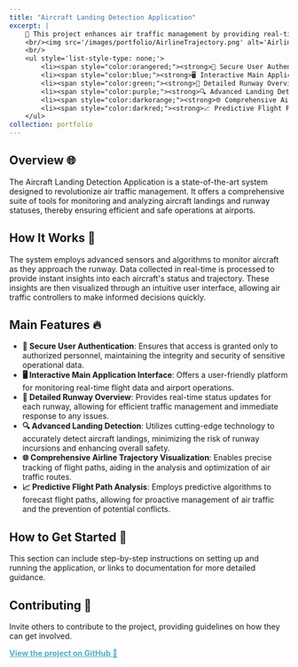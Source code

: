 ```yaml
---
title: "Aircraft Landing Detection Application"
excerpt: |
    🌟 This project enhances air traffic management by providing real-time insights into aircraft landings and runway statuses. 
    <br/><img src='/images/portfolio/AirlineTrajectory.png' alt='Airline Trajectory' style='width: 500px; display: inline-block; margin-right: 10px;'> <img src='/images/portfolio/AirlineTrajectory.png' alt='Airline Trajectory Detail' style='width: 500px; display: inline-block;'>
    <br/>
    <ul style='list-style-type: none;'>
        <li><span style="color:orangered;"><strong>🔐 Secure User Authentication:</strong></span> Ensures access is granted only to authorized personnel, maintaining the integrity and security of sensitive operational data.</li>
        <li><span style="color:blue;"><strong>🖥️ Interactive Main Application Interface:</strong></span> Offers a user-friendly platform for monitoring real-time flight data and airport operations.</li>
        <li><span style="color:green;"><strong>🛫 Detailed Runway Overview:</strong></span> Provides status updates for each runway, allowing for efficient traffic management.</li>
        <li><span style="color:purple;"><strong>🔍 Advanced Landing Detection:</strong></span> Utilizes cutting-edge technology for accurate landing insights.</li>
        <li><span style="color:darkorange;"><strong>🌐 Comprehensive Airline Trajectory Visualization:</strong></span> Enables precise tracking of flight paths for optimal route analysis.</li>
        <li><span style="color:darkred;"><strong>📈 Predictive Flight Path Analysis:</strong></span> Employs predictive algorithms for proactive air traffic management.</li>
    </ul>
collection: portfolio
---
```


## Overview 🌐
The Aircraft Landing Detection Application is a state-of-the-art system designed to revolutionize air traffic management. It offers a comprehensive suite of tools for monitoring and analyzing aircraft landings and runway statuses, thereby ensuring efficient and safe operations at airports.

## How It Works 🧐
The system employs advanced sensors and algorithms to monitor aircraft as they approach the runway. Data collected in real-time is processed to provide instant insights into each aircraft's status and trajectory. These insights are then visualized through an intuitive user interface, allowing air traffic controllers to make informed decisions quickly.

## Main Features 🔥
- **🔐 Secure User Authentication**: Ensures that access is granted only to authorized personnel, maintaining the integrity and security of sensitive operational data.
- **🖥️ Interactive Main Application Interface**: Offers a user-friendly platform for monitoring real-time flight data and airport operations.
- **🛫 Detailed Runway Overview**: Provides real-time status updates for each runway, allowing for efficient traffic management and immediate response to any issues.
- **🔍 Advanced Landing Detection**: Utilizes cutting-edge technology to accurately detect aircraft landings, minimizing the risk of runway incursions and enhancing overall safety.
- **🌐 Comprehensive Airline Trajectory Visualization**: Enables precise tracking of flight paths, aiding in the analysis and optimization of air traffic routes.
- **📈 Predictive Flight Path Analysis**: Employs predictive algorithms to forecast flight paths, allowing for proactive management of air traffic and the prevention of potential conflicts.

## How to Get Started 🚀
This section can include step-by-step instructions on setting up and running the application, or links to documentation for more detailed guidance.

## Contributing 👋
Invite others to contribute to the project, providing guidelines on how they can get involved.

<a href="https://github.com/mdalmaruf/AircraftLandingDetection.git" style="color:#52adc8;"><strong>View the project on GitHub 🌟</strong></a>
